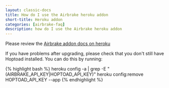 ```yaml
---
layout: classic-docs
title: How do I use the Airbrake heroku addon
short-title: Heroku addon
categories: [airbrake-faq]
description: how do I use the Airbrake heroku addon
---
```


Please review the [Airbrake addon docs on
heroku](http://devcenter.heroku.com/articles/airbrake)

If you have problems after upgrading, please check that you don't still have
Hoptoad installed. You can do this by running:

{% highlight bash %}
heroku config -a <app-name> | grep -E "(AIRBRAKE_API_KEY|HOPTOAD_API_KEY)"
heroku config:remove HOPTOAD_API_KEY --app <app-name>
{% endhighlight %}
